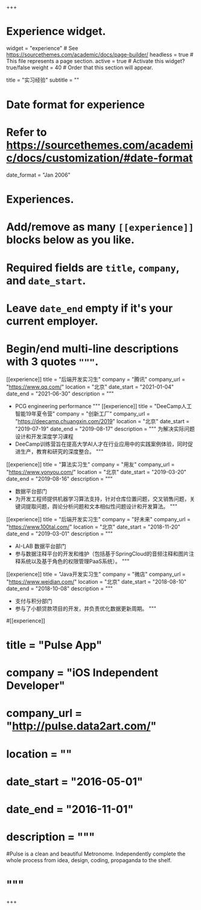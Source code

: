 +++
# Experience widget.
widget = "experience"  # See https://sourcethemes.com/academic/docs/page-builder/
headless = true  # This file represents a page section.
active = true  # Activate this widget? true/false
weight = 40  # Order that this section will appear.

title = "实习经验"
subtitle = ""

# Date format for experience
#   Refer to https://sourcethemes.com/academic/docs/customization/#date-format
date_format = "Jan 2006"

# Experiences.
#   Add/remove as many `[[experience]]` blocks below as you like.
#   Required fields are `title`, `company`, and `date_start`.
#   Leave `date_end` empty if it's your current employer.
#   Begin/end multi-line descriptions with 3 quotes `"""`.
[[experience]]
  title = "后端开发实习生"
  company = "腾讯"
  company_url = "https://www.qq.com/"
  location = "北京"
  date_start = "2021-01-04"
  date_end = "2021-06-30"
  description = """
  - PCG engineering performance
  """
[[experience]]
  title = "DeeCamp人工智能19年夏令营"
  company = "创新工厂"
  company_url = "https://deecamp.chuangxin.com/2019"
  location = "北京"
  date_start = "2019-07-19"
  date_end = "2019-08-17"
  description = """
  为解决实际问题设计和开发深度学习课程
  - DeeCamp训练营旨在提高大学AI人才在行业应用中的实践案例体验，同时促进生产，教育和研究的深度整合。
  """

[[experience]]
  title = "算法实习生"
  company = "用友"
  company_url = "https://www.yonyou.com/"
  location = "北京"
  date_start = "2019-03-20"
  date_end = "2019-08-16"
  description = """
  - 数据平台部门
  - 为开发工程师提供机器学习算法支持，针对仓库位置问题，交叉销售问题，关键词提取问题，舆论分析问题和文本相似性问题设计和开发算法。
  """

[[experience]]
  title = "后端开发实习生"
  company = "好未来"
  company_url = "https://www.100tal.com/"
  location = "北京"
  date_start = "2018-11-20"
  date_end = "2019-03-01"
  description = """
  - AI-LAB 数据平台部门
  - 参与数据注释平台的开发和维护（包括基于SpringCloud的音频注释和图片注释系统以及基于角色的权限管理PaaS系统）。
  """

[[experience]]
  title = "Java开发实习生"
  company = "微店"
  company_url = "https://www.weidian.com/"
  location = "北京"
  date_start = "2018-08-10"
  date_end = "2018-10-08"
  description = """
  - 支付与积分部门
  - 参与了小额贷款项目的开发，并负责优化数据更新周期。
  """

#[[experience]]
#  title = "Pulse App"
#  company = "iOS Independent Developer"
#  company_url = "http://pulse.data2art.com/"
#  location = ""
#  date_start = "2016-05-01"
#  date_end = "2016-11-01"
#  description = """
#Pulse is a clean and beautiful Metronome. Independently complete the whole process from idea, design, coding, propaganda to the shelf.
#  """
+++
